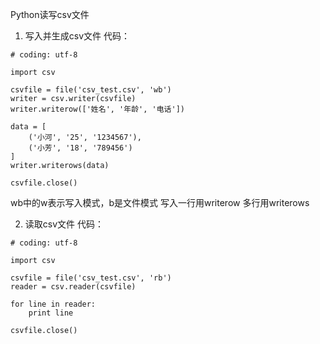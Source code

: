 Python读写csv文件

1. 写入并生成csv文件
代码：

```
# coding: utf-8

import csv

csvfile = file('csv_test.csv', 'wb')
writer = csv.writer(csvfile)
writer.writerow(['姓名', '年龄', '电话'])

data = [
    ('小河', '25', '1234567'),
    ('小芳', '18', '789456')
]
writer.writerows(data)

csvfile.close()
```

wb中的w表示写入模式，b是文件模式
写入一行用writerow
多行用writerows

2. 读取csv文件
代码：

```
# coding: utf-8

import csv

csvfile = file('csv_test.csv', 'rb')
reader = csv.reader(csvfile)

for line in reader:
    print line

csvfile.close()
``` 